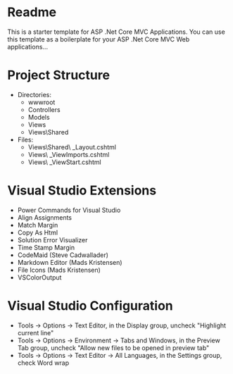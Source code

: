 ﻿# Readme

This is a starter template for ASP .Net Core MVC Applications. You can use this template as a boilerplate for your ASP .Net Core MVC Web applications...


# Project Structure

+ Directories:
  + wwwroot
  + Controllers
  + Models
  + Views
  + Views\Shared
+ Files:
  + Views\Shared\ _Layout.cshtml
  + Views\ _ViewImports.cshtml
  + Views\ _ViewStart.cshtml

# Visual Studio Extensions

* Power Commands for Visual Studio
* Align Assignments
* Match Margin
* Copy As Html
* Solution Error Visualizer
* Time Stamp Margin
* CodeMaid (Steve Cadwallader)
* Markdown Editor (Mads Kristensen)
* File Icons (Mads Kristensen)
* VSColorOutput

# Visual Studio Configuration

* Tools -> Options -> Text Editor, in the Display group, uncheck "Highlight current line"
* Tools -> Options -> Environment -> Tabs and Windows, in the Preview Tab group, uncheck "Allow new files to be opened in preview tab"
* Tools -> Options -> Text Editor -> All Languages, in the Settings group, check Word wrap